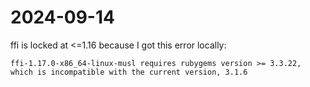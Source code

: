 # 2024-09-14

ffi is locked at <=1.16 because I got this error locally:

```shell
ffi-1.17.0-x86_64-linux-musl requires rubygems version >= 3.3.22, which is incompatible with the current version, 3.1.6
```
